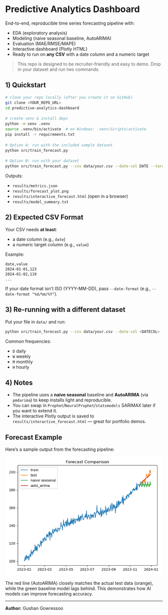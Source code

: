 
# Predictive Analytics Dashboard

End-to-end, reproducible time series forecasting pipeline with:
- EDA (exploratory analysis)
- Modeling (naive seasonal baseline, AutoARIMA)
- Evaluation (MAE/RMSE/MAPE)
- Interactive dashboard (Plotly HTML)
- Ready to run on **any CSV** with a date column and a numeric target

> This repo is designed to be recruiter-friendly and easy to demo. Drop in your dataset and run two commands.

## 1) Quickstart

```bash
# clone your repo locally (after you create it on GitHub)
git clone <YOUR_REPO_URL>
cd predictive-analytics-dashboard

# create venv & install deps
python -m venv .venv
source .venv/bin/activate  # on Windows: .venv\Scripts\activate
pip install -r requirements.txt

# Option A: run with the included sample dataset
python src/train_forecast.py

# Option B: run with your dataset
python src/train_forecast.py --csv data/your.csv --date-col DATE --target-col TARGET --freq D --horizon 30
```

Outputs:
- `results/metrics.json`
- `results/forecast_plot.png`
- `results/interactive_forecast.html` (open in a browser)
- `results/model_summary.txt`

## 2) Expected CSV Format

Your CSV needs **at least**:
- a date column (e.g., `date`)
- a numeric target column (e.g., `value`)

Example:

```
date,value
2024-01-01,123
2024-01-02,119
...
```

If your date format isn't ISO (YYYY-MM-DD), pass `--date-format` (e.g., `--date-format "%d/%m/%Y"`).

## 3) Re-running with a different dataset

Put your file in `data/` and run:

```bash
python src/train_forecast.py --csv data/your.csv --date-col <DATECOL> --target-col <TARGET> --freq D --horizon 30
```

Common frequencies:
- `D` daily
- `W` weekly
- `M` monthly
- `H` hourly

## 4) Notes

- The pipeline uses a **naive seasonal** baseline and **AutoARIMA** (via `pmdarima`) to keep installs light and reproducible.
- You can swap in `Prophet`/`NeuralProphet`/`statsmodels` SARIMAX later if you want to extend it.
- The interactive Plotly output is saved to `results/interactive_forecast.html` — great for portfolio demos.

## Forecast Example

Here’s a sample output from the forecasting pipeline:

![Forecast Plot](results/forecast_plot.png)

The red line (AutoARIMA) closely matches the actual test data (orange), while the green baseline model lags behind. 
This demonstrates how AI models can improve forecasting accuracy.

---

**Author:** Gushan Gowressoo
